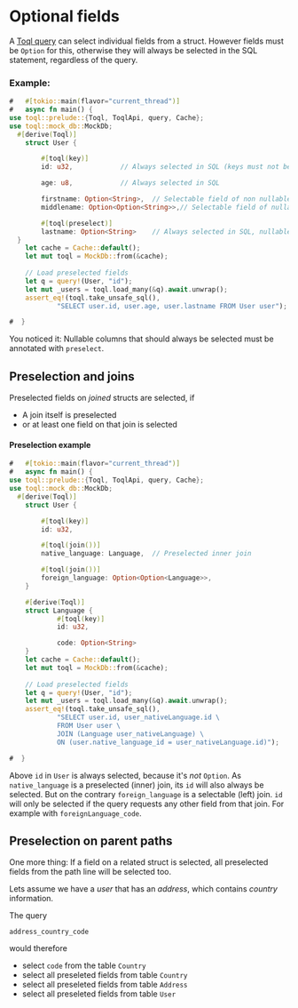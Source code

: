 
# Optional fields
A [Toql query](../5-query-language/1-introduction.md) can select individual fields from a struct. However fields must be `Option` for this, otherwise they will always be selected in the SQL statement, regardless of the query. 

### Example:

```rust
#   #[tokio::main(flavor="current_thread")]
#   async fn main() {
use toql::prelude::{Toql, ToqlApi, query, Cache};
use toql::mock_db::MockDb;
  #[derive(Toql)]
 	struct User {

		#[toql(key)]
		id: u32,			// Always selected in SQL (keys must not be optional)

		age: u8,			// Always selected in SQL

		firstname: Option<String>,	// Selectable field of non nullable column
		middlename: Option<Option<String>>,// Selectable field of nullable column

		#[toql(preselect)]	
		lastname: Option<String>	// Always selected in SQL, nullable column
  }
	let cache = Cache::default();
    let mut toql = MockDb::from(&cache);
  
	// Load preselected fields
	let q = query!(User, "id"); 
	let mut _users = toql.load_many(&q).await.unwrap(); 
	assert_eq!(toql.take_unsafe_sql(), 
			"SELECT user.id, user.age, user.lastname FROM User user");

#  }
```

You noticed it: Nullable columns that should always be selected must be annotated with `preselect`. 



## Preselection and joins
Preselected fields on _joined_ structs are selected, if 
- A join itself is preselected
- or at least one field on that join is selected

#### Preselection example 
```rust
#   #[tokio::main(flavor="current_thread")]
#   async fn main() {
use toql::prelude::{Toql, ToqlApi, query, Cache};
use toql::mock_db::MockDb;
  #[derive(Toql)]
	struct User {

		#[toql(key)]
		id: u32,

		#[toql(join())]
		native_language: Language,	// Preselected inner join

		#[toql(join())]
		foreign_language: Option<Option<Language>>,
	}

	#[derive(Toql)]
	struct Language {
			#[toql(key)]
			id: u32,

			code: Option<String>
	}
	let cache = Cache::default();
    let mut toql = MockDb::from(&cache);
  
	// Load preselected fields
	let q = query!(User, "id"); 
	let mut _users = toql.load_many(&q).await.unwrap(); 
	assert_eq!(toql.take_unsafe_sql(), 
			"SELECT user.id, user_nativeLanguage.id \
			FROM User user \
			JOIN (Language user_nativeLanguage) \
			ON (user.native_language_id = user_nativeLanguage.id)");

#  }
```

Above `id` in `User` is always selected, because it's _not_ `Option`. 
As `native_language` is a preselected (inner) join, its `id` will also always be selected.
But on the contrary `foreign_language` is a selectable (left) join. `id` will only be selected if the query requests any other field from that join. For example with `foreignLanguage_code`.

## Preselection on parent paths
One more thing: If a field on a related struct is selected, all preselected fields from the path line will be selected too.

Lets assume we have a _user_ that has an _address_, which contains _country_ information. 

The query 

```toql 
address_country_code
``` 

would therefore
- select `code` from the table `Country`
- select all preseleted fields from table `Country`
- select all preseleted fields from table `Address`
- select all preseleted fields from table `User`

